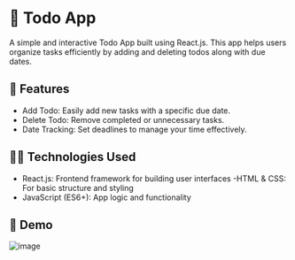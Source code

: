 # 📝 Todo App
A simple and interactive Todo App built using React.js. This app helps users organize tasks efficiently by adding and deleting todos along with due dates.

## 🎯 Features
 - Add Todo: Easily add new tasks with a specific due date.
 - Delete Todo: Remove completed or unnecessary tasks.
 - Date Tracking: Set deadlines to manage your time effectively.

## 🧑‍💻 Technologies Used
 - React.js: Frontend framework for building user interfaces
 -HTML & CSS: For basic structure and styling
 - JavaScript (ES6+): App logic and functionality

## 📸 Demo
![image](https://github.com/user-attachments/assets/7c2a1e53-a543-4688-8705-ad9ced68fe44)

